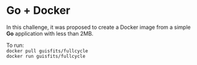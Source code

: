 # Go + Docker

In this challenge, it was proposed to create a Docker image from a simple **Go** application with less than 2MB.

To run:  
`docker pull guisfits/fullcycle`  
`docker run guisfits/fullcycle`
